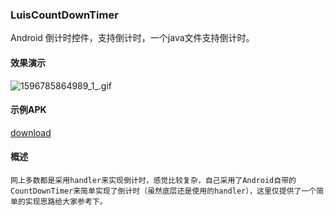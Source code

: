 ### LuisCountDownTimer  
Android 倒计时控件，支持倒计时，一个java文件支持倒计时。
#### 效果演示
![1596785864989_1_.gif](https://i.loli.net/2020/08/07/bI96nuqhxSUcmzY.gif)  
  
#### 示例APK   
[download](https://github.com/gongluis/luiscountdowntimer/blob/master/app-debug.apk)

#### 概述  
````
网上多数都是采用handler来实现倒计时，感觉比较复杂，自己采用了Android自带的CountDownTimer来简单实现了倒计时（虽然底层还是使用的handler），这里仅提供了一个简单的实现思路给大家参考下。
````

